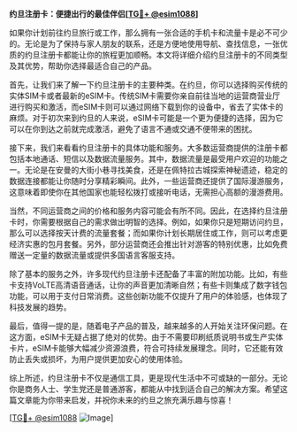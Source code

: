 **约旦注册卡：便捷出行的最佳伴侣[[TG💪+ @esim1088](https://t.me/s/esim1088)]**

如果你计划前往约旦旅行或工作，那么拥有一张合适的手机卡和流量卡是必不可少的。无论是为了保持与家人朋友的联系，还是方便地使用导航、查找信息，一张优质的约旦注册卡都能让你的旅程更加顺畅。本文将详细介绍约旦注册卡的不同类型及其优势，帮助你选择最适合自己的产品。

首先，让我们来了解一下约旦注册卡的主要种类。在约旦，你可以选择购买传统的实体SIM卡或者最新的eSIM卡。传统SIM卡需要你亲自前往当地的运营商营业厅进行购买和激活，而eSIM卡则可以通过网络下载到你的设备中，省去了实体卡的麻烦。对于初次来到约旦的人来说，eSIM卡可能是一个更为便捷的选择，因为它可以在你到达之前就完成激活，避免了语言不通或交通不便带来的困扰。

接下来，我们来看看约旦注册卡的具体功能和服务。大多数运营商提供的注册卡都包括本地通话、短信以及数据流量服务。其中，数据流量是最受用户欢迎的功能之一。无论是在安曼的大街小巷寻找美食，还是在佩特拉古城探索神秘遗迹，稳定的数据连接都能让你随时分享精彩瞬间。此外，一些运营商还提供了国际漫游服务，这意味着即使你在其他国家也能轻松拨打或接听电话，无需担心高额的漫游费用。

当然，不同运营商之间的价格和服务内容可能会有所不同。因此，在选择约旦注册卡时，你需要根据自己的需求做出明智的选择。例如，如果你只是短期访问约旦，那么可以选择按天计费的流量套餐；而如果你计划长期居住或工作，则可以考虑更经济实惠的包月套餐。另外，部分运营商还会推出针对游客的特别优惠，比如免费赠送一定量的数据流量或提供多国语言客服支持。

除了基本的服务之外，许多现代约旦注册卡还配备了丰富的附加功能。比如，有些卡支持VoLTE高清语音通话，让你的声音更加清晰自然；有些卡则集成了数字钱包功能，可以用于支付日常消费。这些创新功能不仅提升了用户的体验感，也体现了科技发展的趋势。

最后，值得一提的是，随着电子产品的普及，越来越多的人开始关注环保问题。在这方面，eSIM卡无疑占据了绝对的优势。由于不需要印刷纸质说明书或生产实体卡片，eSIM卡能够大幅减少资源浪费，符合可持续发展理念。同时，它还能有效防止丢失或损坏，为用户提供更加安心的使用体验。

综上所述，约旦注册卡不仅是通信工具，更是现代生活中不可或缺的一部分。无论你是商务人士、学生党还是普通游客，都能从中找到适合自己的解决方案。希望这篇文章能为你带来启发，并祝你未来的约旦之旅充满乐趣与惊喜！

[[TG💪+ @esim1088](https://t.me/s/esim1088) ![Image](https://i.postimg.cc/4NQfJmqS/Snipaste-2025-05-13-00-14-12.png)]